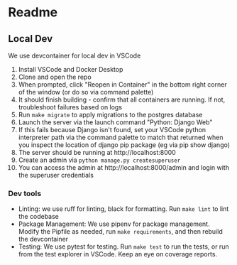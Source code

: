 # Readme

## Local Dev

We use devcontainer for local dev in VSCode
1. Install VSCode and Docker Desktop
1. Clone and open the repo
1. When prompted, click "Reopen in Container" in the bottom right corner of the window (or do so via command palette)
1. It should finish building - confirm that all containers are running. If not, troubleshoot failures based on logs
1. Run `make migrate` to apply migrations to the postgres database
1. Launch the server via the launch command "Python: Django Web"
  1. If this fails because Django isn't found, set your VSCode python interpreter path via the command palette to match that returned when you inspect the location of django pip package (eg via pip show django)
1. The server should be running at http://localhost:8000
1. Create an admin via `python manage.py createsuperuser`
1. You can access the admin at http://localhost:8000/admin and login with the superuser credentials

### Dev tools
- Linting: we use ruff for linting, black for formatting. Run `make lint` to lint the codebase
- Package Management: We use pipenv for package management. Modify the Pipfile as needed, run `make requirements`, and then rebuild the devcontainer
- Testing: We use pytest for testing. Run `make test` to run the tests, or run from the test explorer in VSCode. Keep an eye on coverage reports.
